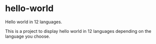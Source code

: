 # hello-world

Hello world in 12 languages.

This is a project to display hello world in 12 languages depending on the language you choose.

